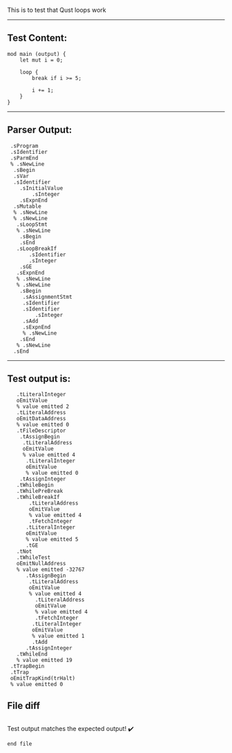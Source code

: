 This is to test that Qust loops work

-------------------------


Test Content: 
-------------------------
```
mod main (output) { 
    let mut i = 0;

    loop {
        break if i >= 5;

        i += 1;
    }
}
```
------------------------


Parser Output: 
-------------------------
```
 .sProgram
 .sIdentifier
 .sParmEnd
 % .sNewLine
  .sBegin
  .sVar
  .sIdentifier
    .sInitialValue
        .sInteger
    .sExpnEnd
  .sMutable
  % .sNewLine
  % .sNewLine
   .sLoopStmt
   % .sNewLine
    .sBegin
    .sEnd
   .sLoopBreakIf
       .sIdentifier
       .sInteger
    .sGE
   .sExpnEnd
   % .sNewLine
   % .sNewLine
    .sBegin
     .sAssignmentStmt
     .sIdentifier
     .sIdentifier
         .sInteger
     .sAdd
     .sExpnEnd
     % .sNewLine
    .sEnd
   % .sNewLine
  .sEnd

```
------------------------

Test output is: 
-------------------------
```
   .tLiteralInteger
   oEmitValue
   % value emitted 2
   .tLiteralAddress
   oEmitDataAddress
   % value emitted 0
   .tFileDescriptor
    .tAssignBegin
     .tLiteralAddress
     oEmitValue
     % value emitted 4
      .tLiteralInteger
      oEmitValue
      % value emitted 0
    .tAssignInteger
   .tWhileBegin
   .tWhilePreBreak
   .tWhileBreakIf
       .tLiteralAddress
       oEmitValue
       % value emitted 4
       .tFetchInteger
      .tLiteralInteger
      oEmitValue
      % value emitted 5
      .tGE
   .tNot
   .tWhileTest
   oEmitNullAddress
   % value emitted -32767
      .tAssignBegin
       .tLiteralAddress
       oEmitValue
       % value emitted 4
         .tLiteralAddress
         oEmitValue
         % value emitted 4
         .tFetchInteger
        .tLiteralInteger
        oEmitValue
        % value emitted 1
        .tAdd
      .tAssignInteger
   .tWhileEnd
   % value emitted 19
 .tTrapBegin
 .tTrap
 oEmitTrapKind(trHalt)
 % value emitted 0

```



File diff
-------------------------
```diff

```
Test output matches the expected output! :heavy_check_mark:

```
end file
